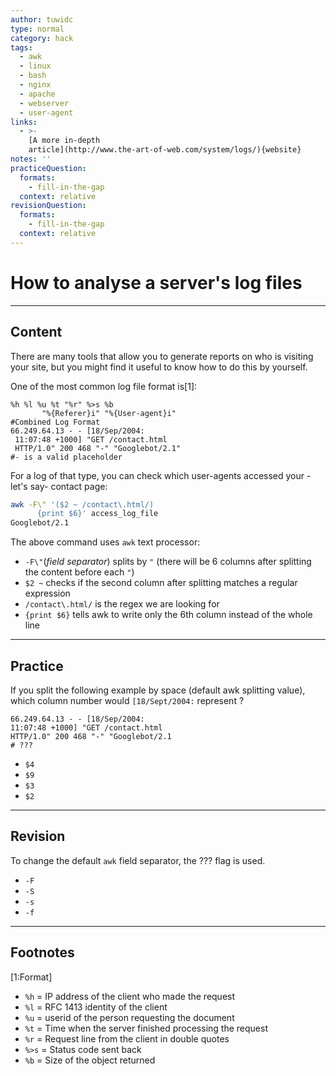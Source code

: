 ```yaml
---
author: tuwidc
type: normal
category: hack
tags:
  - awk
  - linux
  - bash
  - nginx
  - apache
  - webserver
  - user-agent
links:
  - >-
    [A more in-depth
    article](http://www.the-art-of-web.com/system/logs/){website}
notes: ''
practiceQuestion:
  formats:
    - fill-in-the-gap
  context: relative
revisionQuestion:
  formats:
    - fill-in-the-gap
  context: relative
---
```


# How to analyse a server's log files


---

## Content

There are many tools that allow you to generate reports on who is visiting your site, but you might find it useful to know how to do this by yourself. 

One of the most common log file format is[1]:

```plain-text
%h %l %u %t "%r" %>s %b 
       "%{Referer}i" "%{User-agent}i"
#Combined Log Format
66.249.64.13 - - [18/Sep/2004:
 11:07:48 +1000] "GET /contact.html 
 HTTP/1.0" 200 468 "-" "Googlebot/2.1"
#- is a valid placeholder
```

For a log of that type, you can check which user-agents accessed your -let's say- contact page:

```bash
awk -F\" '($2 ~ /contact\.html/)
      {print $6}' access_log_file
Googlebot/2.1
```

The above command uses `awk` text processor:

- `-F\"`(*field separator*) splits by `"` (there will be 6 columns after splitting the content before each `"`)
- `$2 ~` checks if the second column after splitting matches a regular expression
- `/contact\.html/` is the regex we are looking for
- `{print $6}` tells awk to write only the 6th column instead of the whole line


---

## Practice

If you split the following example by space (default awk splitting value), which column number would `[18/Sept/2004:` represent ?

```plain-text
66.249.64.13 - - [18/Sep/2004:
11:07:48 +1000] "GET /contact.html 
HTTP/1.0" 200 468 "-" "Googlebot/2.1
# ???
```

- `$4`
- `$9`
- `$3`
- `$2`


---

## Revision

To change the default `awk` field separator, the ??? flag is used.

- `-F`
- `-S`
- `-s`
- `-f`


---

## Footnotes

[1:Format]

- `%h`   = IP address of the client who made the request
- `%l`   =  RFC 1413 identity of the client
- `%u`   =  userid of the person requesting the document
- `%t`   =  Time when the server finished processing the request
- `%r`   =  Request line from the client in double quotes
- `%>s`  =  Status code sent back
- `%b`   =  Size of the object returned
